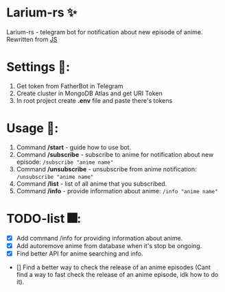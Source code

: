 # Larium-rs ✨

Larium-rs - telegram bot for notification about new episode of anime.
Rewritten from [JS](https://github.com/Hkmori15/Larium)

# Settings 🔧:

1. Get token from FatherBot in Telegram
2. Create cluster in MongoDB Atlas and get URI Token
3. In root project create **.env** file and paste there's tokens

# Usage 🌌:

1. Command **/start** - guide how to use bot.
2. Command **/subscribe** - subscribe to anime for notification about new episode: `/subscribe "anime name"`
3. Command **/unsubscribe** - unsubscribe from anime notification: `/unsubscribe "anime name"`
4. Command **/list** - list of all anime that you subscribed.
5. Command **/info** - provide information about anime: `/info "anime name"`

# TODO-list 🎆:

- [x] Add command /info for providing information about anime.
- [x] Add autoremove anime from database when it's stop be ongoing.
- [x] Find better API for anime searching and info.
- [] Find a better way to check the release of an anime episodes (Cant find a way to fast check the release of an anime episode, idk how to do it).
